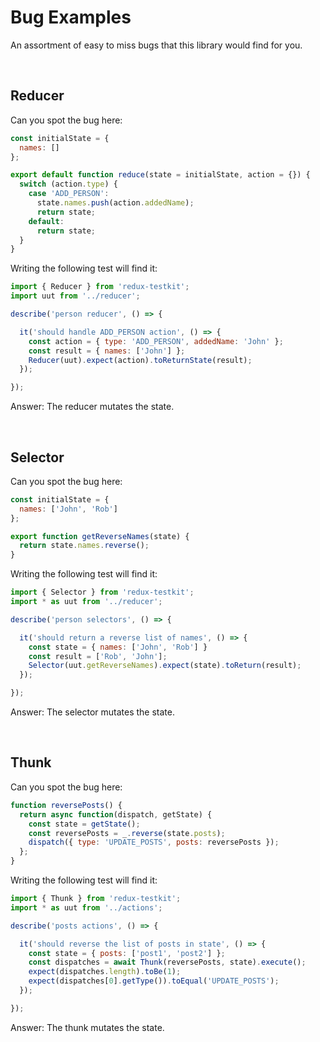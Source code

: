 # Bug Examples

An assortment of easy to miss bugs that this library would find for you.

<br>

## Reducer

Can you spot the bug here:

```js
const initialState = {
  names: []
};

export default function reduce(state = initialState, action = {}) {
  switch (action.type) {
    case 'ADD_PERSON':
      state.names.push(action.addedName);
      return state;
    default:
      return state;
  }
}
```

Writing the following test will find it:

```js
import { Reducer } from 'redux-testkit';
import uut from '../reducer';

describe('person reducer', () => {

  it('should handle ADD_PERSON action', () => {
    const action = { type: 'ADD_PERSON', addedName: 'John' };
    const result = { names: ['John'] };
    Reducer(uut).expect(action).toReturnState(result);
  });

});

```

Answer: The reducer mutates the state.

<br>

## Selector

Can you spot the bug here:

```js
const initialState = {
  names: ['John', 'Rob']
};

export function getReverseNames(state) {
  return state.names.reverse();
}
```

Writing the following test will find it:

```js
import { Selector } from 'redux-testkit';
import * as uut from '../reducer';

describe('person selectors', () => {

  it('should return a reverse list of names', () => {
    const state = { names: ['John', 'Rob'] }
    const result = ['Rob', 'John'];
    Selector(uut.getReverseNames).expect(state).toReturn(result);
  });

});

```

Answer: The selector mutates the state.

<br>

## Thunk

Can you spot the bug here:

```js
function reversePosts() {
  return async function(dispatch, getState) {
    const state = getState();
    const reversePosts = _.reverse(state.posts);
    dispatch({ type: 'UPDATE_POSTS', posts: reversePosts });
  };
}
```

Writing the following test will find it:

```js
import { Thunk } from 'redux-testkit';
import * as uut from '../actions';

describe('posts actions', () => {

  it('should reverse the list of posts in state', () => {
    const state = { posts: ['post1', 'post2'] };
    const dispatches = await Thunk(reversePosts, state).execute();
    expect(dispatches.length).toBe(1);
    expect(dispatches[0].getType()).toEqual('UPDATE_POSTS');
  });

});

```

Answer: The thunk mutates the state.
